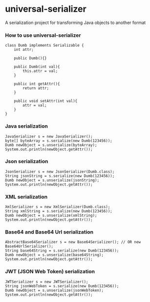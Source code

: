 # universal-serializer
A serialization project for transforming Java objects to another format


  
### How to use universal-serializer

    class Dumb implements Serializable {
        int attr;
        
        public Dumb(){}
        
        public Dumb(int val){
            this.attr = val;
        }
        
        public int getAttr(){
            return attr;
        }
        
        public void setAttr(int val){
            attr = val;
        }
    }


### Java serialization  
  
    JavaSerializer s = new JavaSerializer();
    byte[] byteArray = s.serialize(new Dumb(123456));
    Dumb newObject = s.unserialize(byteArray);
    System.out.println(newObject.getAttr());
  
### Json serialization  
  
    JsonSerializer s = new JsonSerializer(Dumb.class);
    String jsonString = s.serialize(new Dumb(123456));
    Dumb newObject = s.unserialize(jsonString);
    System.out.println(newObject.getAttr());

### XML serialization  
  
    XmlSerializer s = new XmlSerializer(Dumb.class);
    String xmlString = s.serialize(new Dumb(123456));
    Dumb newObject = s.unserialize(xmlString);
    System.out.println(newObject.getAttr());
    
### Base64 and Base64 Url serialization  
  
    AbstractBase64Serializer s = new Base64Serializer(); // OR new Base64UrlSerializer();
    String base64String = s.serialize(new Dumb(123456));
    Dumb newObject = s.unserialize(base64String);
    System.out.println(newObject.getAttr());

### JWT (JSON Web Token) serialization  
  
    JWTSerializer s = new JWTSerializer();
    String jsonWebToken = s.serialize(new Dumb(123456));
    Dumb newObject = s.unserialize(jsonWebToken);
    System.out.println(newObject.getAttr());
